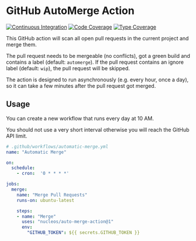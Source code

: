 GitHub AutoMerge Action
=======================

[![Continuous Integration](https://github.com/nucleos/auto-merge-action/workflows/Continuous%20Integration/badge.svg?event=push)](https://github.com/nucleos/auto-merge-action/actions?query=workflow%3A"Continuous+Integration"+event%3Apush)
[![Code Coverage](https://codecov.io/gh/nucleos/auto-merge-action/graph/badge.svg)](https://codecov.io/gh/nucleos/auto-merge-action)
[![Type Coverage](https://shepherd.dev/github/nucleos/auto-merge-action/coverage.svg)](https://shepherd.dev/github/nucleos/auto-merge-action)

This GitHub action will scan all open pull requests in the current project and merge them.

The pull request needs to be mergeable (no conflicts), got a green build and contains a label (default: `automerge`).
If the pull request contains an ignore label (default: `wip`), the pull request will be skipped.

The action is designed to run asynchronously (e.g. every hour, once a day), so it can take a few minutes after the pull request got merged.

## Usage

You can create a new workflow that runs every day at 10 AM.

You should not use a very short interval otherwise you will reach the GitHub API limit.

```yaml
# .github/workflows/automatic-merge.yml
name: "Automatic Merge"

on:
  schedule:
    - cron:  '0 * * * *'

jobs:
  merge:
    name: "Merge Pull Requests"
    runs-on: ubuntu-latest

    steps:
    - name: "Merge"
      uses: "nucleos/auto-merge-action@1"
      env:
        "GITHUB_TOKEN": ${{ secrets.GITHUB_TOKEN }}
```
